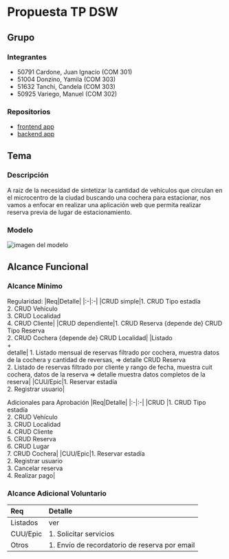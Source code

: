 # Propuesta TP DSW

## Grupo
### Integrantes
* 50791 Cardone, Juan Ignacio (COM 301)
* 51004 Donzino, Yamila (COM 303)
* 51632 Tanchi, Candela (COM 303)
* 50925 Variego, Manuel (COM 302)

### Repositorios
* [frontend app](http://hyperlinkToGihubOrGitlab)
* [backend app](http://hyperlinkToGihubOrGitlab)

## Tema
### Descripción
A raiz de la necesidad de sintetizar la cantidad de vehículos que circulan en el microcentro de la ciudad buscando una cochera para estacionar, nos vamos a enfocar en realizar una aplicación web que permita realizar reserva previa de lugar de estacionamiento. 

### Modelo
![imagen del modelo](https://app.diagrams.net/#G1WzmEB14T3WE1MX64y5hkTwGVi79-o4oO#%7B%22pageId%22%3A%22s9Nc4J8RNfQUfUdQi-DX%22%7D)

## Alcance Funcional 

### Alcance Mínimo

Regularidad:
|Req|Detalle|
|:-|:-|
|CRUD simple|1. CRUD Tipo estadía<br>2. CRUD Vehículo<br>3. CRUD Localidad<br>4. CRUD Cliente|
|CRUD dependiente|1. CRUD Reserva {depende de} CRUD Tipo Reserva<br>2. CRUD Cochera {depende de} CRUD Localidad|
|Listado<br>+<br>detalle| 1. Listado mensual de reservas filtrado por cochera, muestra datos de la cochera y cantidad de reversas, => detalle CRUD Reserva<br> 2. Listado de reservas filtrado por cliente y rango de fecha, muestra cuit cochera, datos de la reserva => detalle muestra datos completos de la reserva|
|CUU/Epic|1. Reservar estadía<br>2. Registrar usuario|


Adicionales para Aprobación
|Req|Detalle|
|:-|:-|
|CRUD |1. CRUD Tipo estadía<br>2. CRUD Vehículo<br>3. CRUD Localidad<br>4. CRUD Cliente<br>5. CRUD Reserva<br>6. CRUD Lugar<br>7. CRUD Cochera|
|CUU/Epic|1. Reservar estadía<br>2. Registrar usuario<br>3. Cancelar reserva<br>4. Realizar pago|


### Alcance Adicional Voluntario

|Req|Detalle|
|:-|:-|
|Listados | ver |
|CUU/Epic|1. Solicitar servicios|
|Otros|1. Envío de recordatorio de reserva por email|

